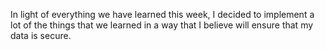 In light of everything we have learned this week, I decided to implement a lot of the things that we learned in a way that I believe will ensure that my data is secure.
